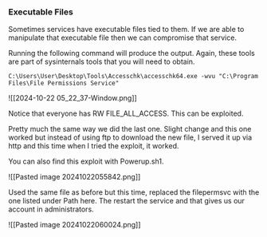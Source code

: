 
### Executable Files

Sometimes services have executable files tied to them.  If we are able to manipulate that executable file then we can compromise that service.

Running the following command will produce the output.  Again, these tools are part of sysinternals tools that you will need to obtain.

`C:\Users\User\Desktop\Tools\Accesschk\accesschk64.exe -wvu "C:\Program Files\File Permissions Service"`

![[2024-10-22 05_22_37-Window.png]]

Notice that everyone has RW FILE_ALL_ACCESS.  This can be exploited.

Pretty much the same way we did the last one.  Slight change and this one worked but instead of using ftp to download the new file, I served it up via http and this time when I tried the exploit, it worked.

You can also find this exploit with Powerup.sh1.

![[Pasted image 20241022055842.png]]

Used the same file as before but this time, replaced the filepermsvc with the one listed under Path here.  The restart the service and that gives us our account in administrators.

![[Pasted image 20241022060024.png]]

